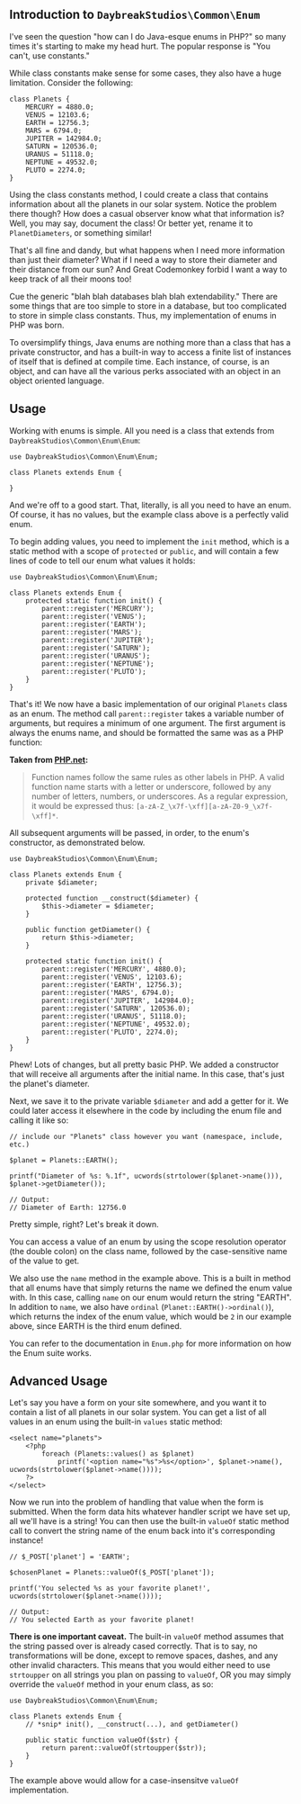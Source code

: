 ## Introduction to `DaybreakStudios\Common\Enum`

I've seen the question "how can I do Java-esque enums in PHP?" so many times it's starting to make my head hurt. The
popular response is "You can't, use constants."

While class constants make sense for some cases, they also have a huge limitation. Consider the following:

```
class Planets {
	MERCURY = 4880.0;
	VENUS = 12103.6;
	EARTH = 12756.3;
	MARS = 6794.0;
	JUPITER = 142984.0;
	SATURN = 120536.0;
	URANUS = 51118.0;
	NEPTUNE = 49532.0;
	PLUTO = 2274.0;
}
```

Using the class constants method, I could create a class that contains information about all the planets in our solar
system. Notice the problem there though? How does a casual observer know what that information is? Well, you may say,
document the class! Or better yet, rename it to `PlanetDiameters`, or something similar!

That's all fine and dandy, but what happens when I need more information than just their diameter? What if I need a way
to store their diameter and their distance from our sun? And Great Codemonkey forbid I want a way to keep track of all
their moons too!

Cue the generic "blah blah databases blah blah extendability." There are some things that are too simple to store in a
database, but too complicated to store in simple class constants. Thus, my implementation of enums in PHP was born.

To oversimplify things, Java enums are nothing more than a class that has a private constructor, and has a built-in way
to access a finite list of instances of itself that is defined at compile time. Each instance, of course, is an object,
and can have all the various perks associated with an object in an object oriented language.

## Usage

Working with enums is simple. All you need is a class that extends from `DaybreakStudios\Common\Enum\Enum`:

```
use DaybreakStudios\Common\Enum\Enum;

class Planets extends Enum {

}
```

And we're off to a good start. That, literally, is all you need to have an enum. Of course, it has no values, but the
example class above is a perfectly valid enum.

To begin adding values, you need to implement the `init` method, which is a static method with a scope of `protected` or
`public`, and will contain a few lines of code to tell our enum what values it holds:

```
use DaybreakStudios\Common\Enum\Enum;

class Planets extends Enum {
	protected static function init() {
		parent::register('MERCURY');
		parent::register('VENUS');
		parent::register('EARTH');
		parent::register('MARS');
		parent::register('JUPITER');
		parent::register('SATURN');
		parent::register('URANUS');
		parent::register('NEPTUNE');
		parent::register('PLUTO');
	}
}
```

That's it! We now have a basic implementation of our original `Planets` class as an enum. The method call
`parent::register` takes a variable number of arguments, but requires a minimum of one argument. The first argument is
always the enums name, and should be formatted the same was as a PHP function:

**Taken from [PHP.net](http://php.net/manual/en/functions.user-defined.php):**
> Function names follow the same rules as other labels in PHP. A valid function name starts with a letter or
> underscore, followed by any number of letters, numbers, or underscores. As a regular expression, it would be
> expressed thus: `[a-zA-Z_\x7f-\xff][a-zA-Z0-9_\x7f-\xff]*`.

All subsequent arguments will be passed, in order, to the enum's constructor, as demonstrated below.

```
use DaybreakStudios\Common\Enum\Enum;

class Planets extends Enum {
	private $diameter;

	protected function __construct($diameter) {
		$this->diameter = $diameter;
	}

	public function getDiameter() {
		return $this->diameter;
	}

	protected static function init() {
		parent::register('MERCURY', 4880.0);
		parent::register('VENUS', 12103.6);
		parent::register('EARTH', 12756.3);
		parent::register('MARS', 6794.0);
		parent::register('JUPITER', 142984.0);
		parent::register('SATURN', 120536.0);
		parent::register('URANUS', 51118.0);
		parent::register('NEPTUNE', 49532.0);
		parent::register('PLUTO', 2274.0);
	}
}
```

Phew! Lots of changes, but all pretty basic PHP. We added a constructor that will receive all arguments after the initial
name. In this case, that's just the planet's diameter.

Next, we save it to the private variable `$diameter` and add a getter for it. We could later access it elsewhere in the code
by including the enum file and calling it like so:

```
// include our "Planets" class however you want (namespace, include, etc.)

$planet = Planets::EARTH();

printf("Diameter of %s: %.1f", ucwords(strtolower($planet->name())), $planet->getDiameter());

// Output:
// Diameter of Earth: 12756.0
```

Pretty simple, right? Let's break it down.

You can access a value of an enum by using the scope resolution operator (the double colon) on the class name, followed
by the case-sensitive name of the value to get.

We also use the `name` method in the example above. This is a built in method that all enums have that simply returns the
name we defined the enum value with. In this case, calling `name` on our enum would return the string "EARTH". In addition
to `name`, we also have `ordinal` (`Planet::EARTH()->ordinal()`), which returns the index of the enum value, which would
be `2` in our example above, since EARTH is the third enum defined.

You can refer to the documentation in `Enum.php` for more information on how the Enum suite works.

## Advanced Usage

Let's say you have a form on your site somewhere, and you want it to contain a list of all planets in our solar system.
You can get a list of all values in an enum using the built-in `values` static method:

```
<select name="planets">
	<?php
		foreach (Planets::values() as $planet)
			printf('<option name="%s">%s</option>', $planet->name(), ucwords(strtolower($planet->name())));
	?>
</select>
```

Now we run into the problem of handling that value when the form is submitted. When the form data hits whatever handler
script we have set up, all we'll have is a string! You can then use the built-in `valueOf` static method call to convert
the string name of the enum back into it's corresponding instance!

```
// $_POST['planet'] = 'EARTH';

$chosenPlanet = Planets::valueOf($_POST['planet']);

printf('You selected %s as your favorite planet!', ucwords(strtolower($planet->name())));

// Output:
// You selected Earth as your favorite planet!
```

**There is one important caveat.** The built-in `valueOf` method assumes that the string passed over is already cased
correctly. That is to say, no transformations will be done, except to remove spaces, dashes, and any other invalid
characters. This means that you would either need to use `strtoupper` on all strings you plan on passing to `valueOf`,
OR you may simply override the `valueOf` method in your enum class, as so:

```
use DaybreakStudios\Common\Enum\Enum;

class Planets extends Enum {
	// *snip* init(), __construct(...), and getDiameter()

	public static function valueOf($str) {
		return parent::valueOf(strtoupper($str));
	}
}
```

The example above would allow for a case-insensitve `valueOf` implementation.
